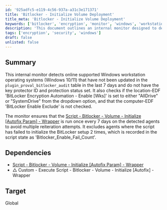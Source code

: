 ```yaml
---
id: '925adfc5-e119-4c56-937a-a31c3e171371'
title: 'Bitlocker - Initialize Volume Deployment'
title_meta: 'Bitlocker - Initialize Volume Deployment'
keywords: ['bitlocker', 'encryption', 'monitor', 'windows', 'workstation']
description: 'This document outlines an internal monitor designed to detect unsupported Windows workstation operating systems that have not been updated regarding BitLocker encryption status. It checks for specific conditions related to the key protector ID, protection status, and configuration settings, ensuring compliance and proper execution of the associated BitLocker initialization script.'
tags: ['encryption', 'security', 'windows']
draft: false
unlisted: false
---
```


## Summary

This internal monitor detects online supported Windows workstation operating systems (Windows 10/11) that have not been updated in the `plugin_proval_bitlocker_audit` table in the last 7 days and do not have the key protector ID and protection status set. It also checks if the location-EDF 'BitLocker Encryption Automation - Enable [Wks]' is set to either "AllDrive" or "SystemDrive" from the dropdown option, and that the computer-EDF 'BitLocker Enable Exclude' is not checked. 

The monitor ensures that the [Script - Bitlocker - Volume - Initialize [Autofix,Param] - Wrapper](<../scripts/Bitlocker - Volume - Initialize Autofix,Param - Wrapper.md>) is run once every 7 days on the detected agents to avoid multiple reiteration attempts. It excludes agents where the script has failed to initialize the BitLocker setup 2 times, which is recorded in the script state as 'Bitlocker_Enable_Fail_Count'.

## Dependencies

- [Script - Bitlocker - Volume - Initialize [Autofix,Param] - Wrapper](<../scripts/Bitlocker - Volume - Initialize Autofix,Param - Wrapper.md>)  
- △ Custom - Execute Script - Bitlocker - Volume - Initialize [Autofix] - Wrapper  

## Target

Global



